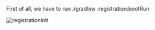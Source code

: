 First of all, we have to run ./gradlew :registration:bootRun

![registrationInit](https://user-images.githubusercontent.com/61270404/148393301-5a736731-f8c5-42e1-85ec-39715182b4cf.PNG)
